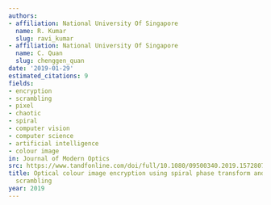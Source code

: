 ```yaml
---
authors:
- affiliation: National University Of Singapore
  name: R. Kumar
  slug: ravi_kumar
- affiliation: National University Of Singapore
  name: C. Quan
  slug: chenggen_quan
date: '2019-01-29'
estimated_citations: 9
fields:
- encryption
- scrambling
- pixel
- chaotic
- spiral
- computer vision
- computer science
- artificial intelligence
- colour image
in: Journal of Modern Optics
src: https://www.tandfonline.com/doi/full/10.1080/09500340.2019.1572807
title: Optical colour image encryption using spiral phase transform and chaotic pixel
  scrambling
year: 2019
---
```


